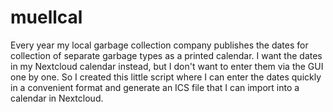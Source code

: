# muellcal

Every year my local garbage collection company publishes the dates for collection of separate garbage types as a printed calendar.
I want the dates in my Nextcloud calendar instead, but I don't want to enter them via the GUI one by one.
So I created this little script where I can enter the dates quickly in a convenient format and generate an ICS file that I can import into a calendar in Nextcloud.
